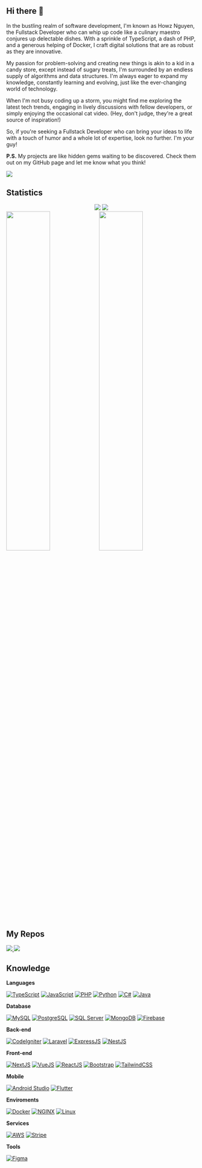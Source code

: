 ## Hi there 👋

In the bustling realm of software development, I'm known as Howz Nguyen, the Fullstack Developer who can whip up code like a culinary maestro conjures up delectable dishes. With a sprinkle of TypeScript, a dash of PHP, and a generous helping of Docker, I craft digital solutions that are as robust as they are innovative.

My passion for problem-solving and creating new things is akin to a kid in a candy store, except instead of sugary treats, I'm surrounded by an endless supply of algorithms and data structures. I'm always eager to expand my knowledge, constantly learning and evolving, just like the ever-changing world of technology.

When I'm not busy coding up a storm, you might find me exploring the latest tech trends, engaging in lively discussions with fellow developers, or simply enjoying the occasional cat video. (Hey, don't judge, they're a great source of inspiration!)

So, if you're seeking a Fullstack Developer who can bring your ideas to life with a touch of humor and a whole lot of expertise, look no further. I'm your guy!

**P.S.** My projects are like hidden gems waiting to be discovered. Check them out on my GitHub page and let me know what you think!

![](https://komarev.com/ghpvc/?username=howznguyen&label=PROFILE+VIEWS&color=0e75b6&style=for-the-badge)

## Statistics

<div align="center">
  <picture width="48%">
    <source
      srcset="https://streak-stats.demolab.com?user=howznguyen&theme=dracula&hide_border=true"
      media="(prefers-color-scheme: dark)"
    />
    <source
      srcset="https://streak-stats.demolab.com?user=howznguyen&theme=default&hide_border=true"
      media="(prefers-color-scheme: light), (prefers-color-scheme: no-preference)"
    />
    <img src="https://streak-stats.demolab.com?user=howznguyen&theme=default&hide_border=true" />
  </picture>
  
  <picture width="48%">
    <source
      srcset="https://github-readme-stats.vercel.app/api?username=howznguyen&show_icons=true&hide_border=true&count_private=true&theme=dracula"
      media="(prefers-color-scheme: dark)"
    />
    <source
      srcset="https://github-readme-stats.vercel.app/api?username=howznguyen&show_icons=true&hide_border=true&count_private=true"
      media="(prefers-color-scheme: light), (prefers-color-scheme: no-preference)"
    />
    <img src="https://github-readme-stats.vercel.app/api?username=howznguyen&show_icons=true&hide_border=true&count_private=true" />
  </picture>
</div>

<div>
  <img width="48%" src="https://stats.dooboo.io/api/github-stats-advanced?login=howznguyen" />
  
  <img width="48%" src="https://stats.dooboo.io/api/github-trophies?login=howznguyen" />
</div>


## My Repos
<a href="https://github.com/howznguyen/howz.dev">
  <picture>
    <source
      srcset="https://github-readme-stats.vercel.app/api/pin/?username=howznguyen&repo=howz.dev&hide_border=true&count_private=true&theme=dracula"
      media="(prefers-color-scheme: dark)"
    />
    <source
      srcset="https://github-readme-stats.vercel.app/api/pin/?username=howznguyen&repo=howz.dev&hide_border=true&count_private=true"
      media="(prefers-color-scheme: light), (prefers-color-scheme: no-preference)"
    />
    <img src="https://github-readme-stats.vercel.app/api/pin/?username=howznguyen&repo=howz.dev&hide_border=true&count_private=true" />
  </picture>
</a>
<a href="https://github.com/howznguyen/AlgorithmExercises">
  <picture>
    <source
      srcset="https://github-readme-stats.vercel.app/api/pin/?username=howznguyen&repo=AlgorithmExercises&hide_border=true&count_private=true&theme=dracula"
      media="(prefers-color-scheme: dark)"
    />
    <source
      srcset="https://github-readme-stats.vercel.app/api/pin/?username=howznguyen&repo=AlgorithmExercises&hide_border=true&count_private=true"
      media="(prefers-color-scheme: light), (prefers-color-scheme: no-preference)"
    />
    <img src="https://github-readme-stats.vercel.app/api/pin/?username=howznguyen&repo=AlgorithmExercises&hide_border=true&count_private=true" />
  </picture>
</a>


## Knowledge
**Languages**

[![TypeScript](https://img.shields.io/badge/-TypeScript-black?style=flat-square&logo=TypeScript)](https://github.com/howznguyen/)
[![JavaScript](https://img.shields.io/badge/-JavaScript-black?style=flat-square&logo=javascript)](https://github.com/howznguyen/)
[![PHP](https://img.shields.io/badge/-PHP-black?style=flat-square&logo=php&logoColor=white)](https://github.com/howznguyen/)
[![Python](https://img.shields.io/badge/-Python-black?style=flat-square&logo=python)](https://github.com/howznguyen/)
[![C#](https://img.shields.io/badge/-C%23-black?style=flat-square&logo=csharp)](https://github.com/howznguyen/)
[![Java](https://img.shields.io/badge/-Java-black?style=flat-square&logo=java)](https://github.com/howznguyen/)

**Database**

[![MySQL](https://img.shields.io/badge/-MySQL-black?style=flat-square&logo=mysql)](https://github.com/howznguyen/)
[![PostgreSQL](https://img.shields.io/badge/-PostgreSQL-black?style=flat-square&logo=PostgreSQL&logoColor=white)](https://github.com/howznguyen/)
[![SQL Server](https://img.shields.io/badge/-SQL%20Server-black?style=flat-square&logo=microsoftsqlserver)](https://github.com/howznguyen/)
[![MongoDB](https://img.shields.io/badge/-MongoDB-black?style=flat-square&logo=mongodb)](https://github.com/howznguyen/)
[![Firebase](https://img.shields.io/badge/-Firebase-black?style=flat-square&logo=firebase)](https://github.com/howznguyen/)

**Back-end**

[![CodeIgniter](https://img.shields.io/badge/-CodeIgniter-black?style=flat-square&logo=codeigniter)](https://github.com/howznguyen/)
[![Laravel](https://img.shields.io/badge/-Laravel-black?style=flat-square&logo=laravel)](https://github.com/howznguyen/)
[![ExpressJS](https://img.shields.io/badge/-ExpressJS-black?style=flat-square&logo=express)](https://github.com/howznguyen/)
[![NestJS](https://img.shields.io/badge/-NestJS-black?style=flat-square&logo=nestjs)](https://github.com/howznguyen/)

**Front-end**

[![NextJS](https://img.shields.io/badge/-NextJS-black?style=flat-square&logo=next.js&logoColor=white)](https://github.com/howznguyen/)
[![VueJS](https://img.shields.io/badge/-VueJS-black?style=flat-square&logo=vue.js&logoColor=white)](https://github.com/howznguyen/)
[![ReactJS](https://img.shields.io/badge/-ReactJS-black?style=flat-square&logo=react&logoColor=white)](https://github.com/howznguyen/)
[![Bootstrap](https://img.shields.io/badge/-Bootstrap-black?style=flat-square&logo=bootstrap)](https://github.com/howznguyen/)
[![TailwindCSS](https://img.shields.io/badge/-TailwindCSS-black?style=flat-square&logo=TailwindCSS)](https://github.com/howznguyen/)

**Mobile**

[![Android Studio](https://img.shields.io/badge/-Android%20Studio-black?style=flat-square&logo=androidstudio)](https://github.com/howznguyen/)
[![Flutter](https://img.shields.io/badge/-Flutter-black?style=flat-square&logo=flutter)](https://github.com/howznguyen/)

**Enviroments**

[![Docker](https://img.shields.io/badge/-Docker-black?style=flat-square&logo=docker&logoColor=white)](https://github.com/howznguyen/)
[![NGINX](https://img.shields.io/badge/-NGINX-black?style=flat-square&logo=NGINX&logoColor=white)](https://github.com/howznguyen/)
[![Linux](https://img.shields.io/badge/-Linux-black?style=flat-square&logo=Linux&logoColor=white)](https://github.com/howznguyen/)

**Services**

[![AWS](https://img.shields.io/badge/-AWS-black?style=flat-square&logo=amazonwebservices&logoColor=white)](https://github.com/howznguyen/)
[![Stripe](https://img.shields.io/badge/-Stripe-black?style=flat-square&logo=stripe&logoColor=white)](https://github.com/howznguyen/)

**Tools**

[![Figma](https://img.shields.io/badge/-Figma-black?style=flat-square&logo=Figma&logoColor=white)](https://github.com/howznguyen/)

